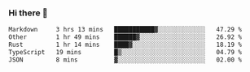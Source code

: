 ### Hi there 👋

<!--
**WShiBin/WShiBin** is a ✨ _special_ ✨ repository because its `README.md` (this file) appears on your GitHub profile.

Here are some ideas to get you started:

- 🔭 I’m currently working on ...
- 🌱 I’m currently learning ...
- 👯 I’m looking to collaborate on ...
- 🤔 I’m looking for help with ...
- 💬 Ask me about ...
- 📫 How to reach me: ...
- 😄 Pronouns: ...
- ⚡ Fun fact: ...
-->

<!--START_SECTION:waka-->

```txt
Markdown     3 hrs 13 mins   ███████████▓░░░░░░░░░░░░░   47.29 %
Other        1 hr 49 mins    ██████▓░░░░░░░░░░░░░░░░░░   26.92 %
Rust         1 hr 14 mins    ████▓░░░░░░░░░░░░░░░░░░░░   18.19 %
TypeScript   19 mins         █▒░░░░░░░░░░░░░░░░░░░░░░░   04.79 %
JSON         8 mins          ▓░░░░░░░░░░░░░░░░░░░░░░░░   02.00 %
```

<!--END_SECTION:waka-->
